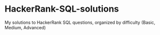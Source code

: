 # HackerRank-SQL-solutions
My solutions to HackerRank SQL questions, organized by difficulty (Basic, Medium, Advanced)
